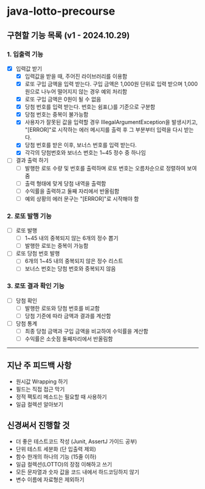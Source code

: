 # java-lotto-precourse

## 구현할 기능 목록 (v1 - 2024.10.29)

### 1. 입출력 기능

- [X] 입력값 받기
    - [X] 입력값을 받을 때, 주어진 라이브러리를 이용함
    - [X] 로또 구입 금액을 입력 받는다. 구입 금액은 1,000원 단위로 입력 받으며 1,000원으로 나누어 떨어지지 않는 경우 예외 처리함
    - [X] 로또 구입 금액은 0원이 될 수 없음
    - [X] 당첨 번호를 입력 받는다. 번호는 쉼표(,)를 기준으로 구분함
    - [X] 당첨 번호는 중복이 불가능함
    - [X] 사용자가 잘못된 값을 입력할 경우 IllegalArgumentException을 발생시키고, "[ERROR]"로 시작하는 에러 메시지를 출력 후 그 부분부터 입력을 다시 받는다.
    - [X] 당첨 번호를 받은 이후, 보너스 번호를 입력 받는다.
    - [X] 각각의 당첨번호와 보너스 번호는 1~45 정수 중 하나임

- [ ] 결과 출력 하기
    - [ ] 발행한 로또 수량 및 번호를 출력하며 로또 번호는 오름차순으로 정렬하여 보여줌
    - [ ] 출력 형태에 맞게 당첨 내역을 출력함
    - [ ] 수익률을 출력하고 둘째 자리에서 반올림함
    - [ ] 예외 상황의 에러 문구는 "[ERROR]"로 시작해야 함

### 2. 로또 발행 기능

- [ ] 로또 발행
    - [ ] 1~45 내의 중복되지 않는 6개의 정수 뽑기
    - [ ] 발행한 로또는 중복이 가능함

- [ ] 로또 당첨 번호 발행
  - [ ] 6개의 1~45 내의 중복되지 않은 정수 리스트
  - [ ] 보너스 번호는 당첨 번호와 중복되지 않음
  
### 3. 로또 결과 확인 기능

- [ ] 당첨 확인
    - [ ] 발행한 로또와 당첨 번호를 비교함
    - [ ] 당첨 기준에 따라 금액과 결과를 계산함

- [ ] 당첨 통계
    - [ ] 최종 당첨 금액과 구입 금액을 비교하여 수익률을 계산함
    - [ ] 수익률은 소숫점 둘째자리에서 반올림함

---

## 지난 주 피드백 사항

- 원시값 Wrapping 하기
- 필드는 직접 접근 막기
- 정적 팩토리 메소드는 필요할 때 사용하기
- 일급 컬렉션 알아보기

## 신경써서 진행할 것

- 더 좋은 테스트코드 작성 (Junit, AssertJ 가이드 공부)
- 단위 테스트 세분화 (단 입출력 제외)
- 함수 한개의 하나의 기능 (15줄 이하)
- 일급 컬렉션(LOTTO)의 장점 이해하고 쓰기 
- 모든 문자열과 숫자 값을 코드 내에서 하드코딩하지 않기
- 변수 이름에 자료형은 제외하기